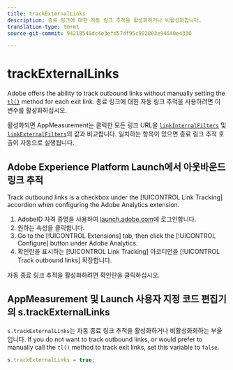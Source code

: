 ```yaml
---
title: trackExternalLinks
description: 종료 링크에 대한 자동 링크 추적을 활성화하거나 비활성화합니다.
translation-type: tm+mt
source-git-commit: 94218548dc4e3efd57df95c992003e94640e4330

---
```



# trackExternalLinks

Adobe offers the ability to track outbound links without manually setting the [`tl()`](../functions/tl-method.md) method for each exit link. 종료 링크에 대한 자동 링크 추적을 사용하려면 이 변수를 활성화하십시오.

활성화되면 AppMeasurement는 클릭한 모든 링크 URL을 [`linkInternalFilters`](linkinternalfilters.md) 및 [`linkExternalFilters`](linkexternalfilters.md)의 값과 비교합니다. 일치하는 항목이 있으면 종료 링크 추적 호출이 자동으로 실행됩니다.

## Adobe Experience Platform Launch에서 아웃바운드 링크 추적

Track outbound links is a checkbox under the [!UICONTROL Link Tracking] accordion when configuring the Adobe Analytics extension.

1. AdobeID 자격 증명을 사용하여 [launch.adobe.com](https://launch.adobe.com)에 로그인합니다.
2. 원하는 속성을 클릭합니다.
3. Go to the [!UICONTROL Extensions] tab, then click the [!UICONTROL Configure] button under Adobe Analytics.
4. 확인란을 표시하는 [!UICONTROL Link Tracking] 아코디언을 [!UICONTROL Track outbound links] 확장합니다.

자동 종료 링크 추적을 활성화하려면 확인란을 클릭하십시오.

## AppMeasurement 및 Launch 사용자 지정 코드 편집기의 s.trackExternalLinks

`s.trackExternalLinks`는 자동 종료 링크 추적을 활성화하거나 비활성화화하는 부울입니다. If you do not want to track outbound links, or would prefer to manually call the `tl()` method to track exit links, set this variable to `false`.

```js
s.trackExternalLinks = true;
```
